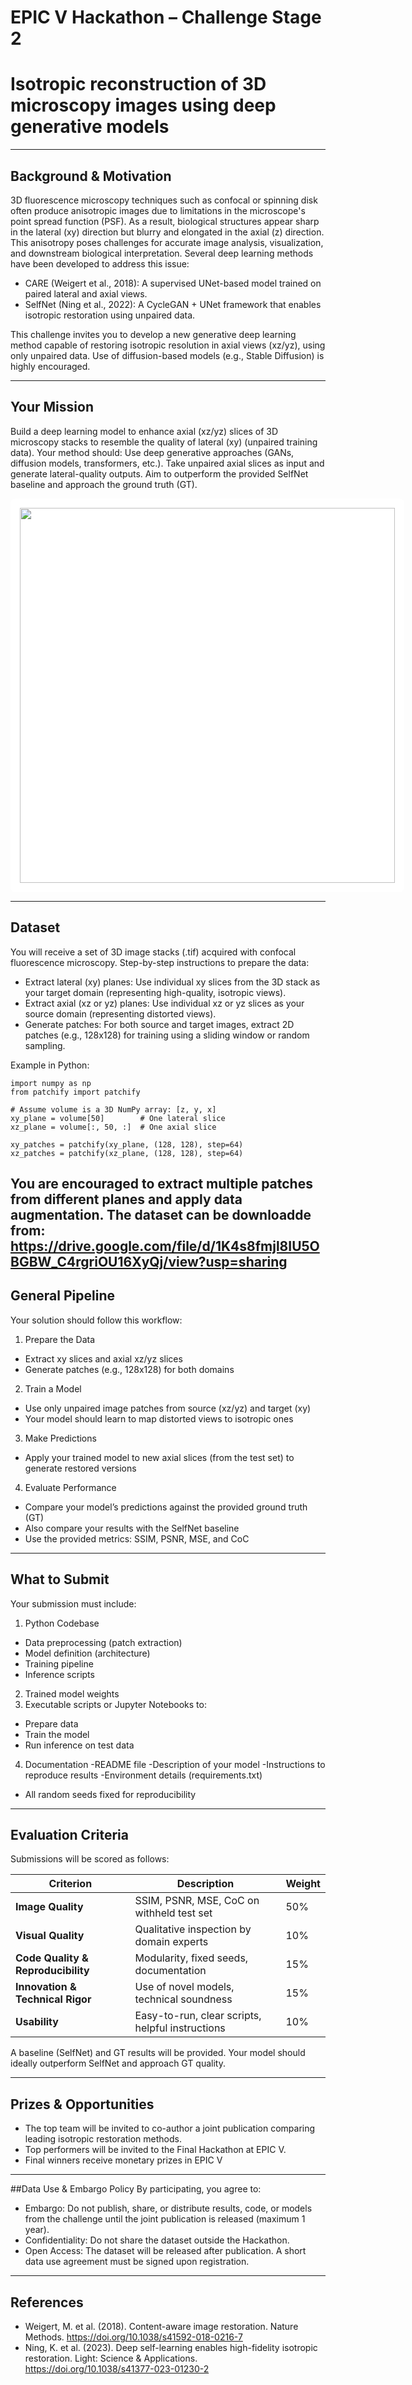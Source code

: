 # EPIC V Hackathon – Challenge Stage 2

# Isotropic reconstruction of 3D microscopy images using deep generative models

---


## Background & Motivation

3D fluorescence microscopy techniques such as confocal or spinning disk often produce anisotropic images due to limitations in the microscope's point spread function (PSF). As a result, biological structures appear sharp in the lateral (xy) direction but blurry and elongated in the axial (z) direction. This anisotropy poses challenges for accurate image analysis, visualization, and downstream biological interpretation.
Several deep learning methods have been developed to address this issue:

  - CARE (Weigert et al., 2018): A supervised UNet-based model trained on paired lateral and axial views.
  - SelfNet (Ning et al., 2022): A CycleGAN + UNet framework that enables isotropic restoration using unpaired data.


This challenge invites you to develop a new generative deep learning method capable of restoring isotropic resolution in axial views (xz/yz), using only unpaired data. Use of diffusion-based models (e.g., Stable Diffusion) is highly encouraged.



---

##  Your Mission
Build a deep learning model to enhance axial (xz/yz) slices of 3D microscopy stacks to resemble the quality of lateral (xy) (unpaired training data).
Your method should:
Use deep generative approaches (GANs, diffusion models, transformers, etc.).
Take unpaired axial slices as input and generate lateral-quality outputs.
Aim to outperform the provided SelfNet baseline and approach the ground truth (GT).

<div align="center" style="background-color: white; padding: 15px; border-radius: 8px; display: inline-block; margin: 0 auto;">
  <img src="https://ciencialatitud0.github.io/EPIC_5/images/challenge_stage2.png" width="600">
</div>


---

## Dataset
You will receive a set of 3D image stacks (.tif) acquired with confocal fluorescence microscopy.
Step-by-step instructions to prepare the data:

  - Extract lateral (xy) planes: Use individual xy slices from the 3D stack as your target domain (representing high-quality, isotropic views).
  - Extract axial (xz or yz) planes: Use individual xz or yz slices as your source domain (representing distorted views).
  - Generate patches: For both source and target images, extract 2D patches (e.g., 128x128) for training using a sliding window or random sampling.

Example in Python:
```
import numpy as np
from patchify import patchify

# Assume volume is a 3D NumPy array: [z, y, x]
xy_plane = volume[50]        # One lateral slice
xz_plane = volume[:, 50, :]  # One axial slice

xy_patches = patchify(xy_plane, (128, 128), step=64)
xz_patches = patchify(xz_plane, (128, 128), step=64)

```

You are encouraged to extract multiple patches from different planes and apply data augmentation.
The dataset can be downloadde from: https://drive.google.com/file/d/1K4s8fmjl8IU5OBGBW_C4rgriOU16XyQj/view?usp=sharing
---

## General Pipeline
Your solution should follow this workflow:
1. Prepare the Data
  - Extract xy slices and axial xz/yz slices
  - Generate patches (e.g., 128x128) for both domains
2. Train a Model
  - Use only unpaired image patches from source (xz/yz) and target (xy)
  - Your model should learn to map distorted views to isotropic ones
3. Make Predictions
  - Apply your trained model to new axial slices (from the test set) to generate restored versions
4. Evaluate Performance
  - Compare your model’s predictions against the provided ground truth (GT)
  - Also compare your results with the SelfNet baseline
  - Use the provided metrics: SSIM, PSNR, MSE, and CoC


---

## What to Submit
Your submission must include:
1. Python Codebase
  - Data preprocessing (patch extraction)
  - Model definition (architecture)
  - Training pipeline
  - Inference scripts
2. Trained model weights
3. Executable scripts or Jupyter Notebooks to:
  - Prepare data
  - Train the model
  - Run inference on test data
4. Documentation
  -README file
  -Description of your model
  -Instructions to reproduce results
  -Environment details (requirements.txt)
  - All random seeds fixed for reproducibility


---

## Evaluation Criteria
Submissions will be scored as follows:

| **Criterion**                  | **Description**                                             | **Weight** |
|-------------------------------|-------------------------------------------------------------|------------|
| **Image Quality**             | SSIM, PSNR, MSE, CoC on withheld test set                  | 50%        |
| **Visual Quality**            | Qualitative inspection by domain experts                   | 10%        |
| **Code Quality & Reproducibility** | Modularity, fixed seeds, documentation                    | 15%        |
| **Innovation & Technical Rigor**  | Use of novel models, technical soundness                 | 15%        |
| **Usability**                 | Easy-to-run, clear scripts, helpful instructions            | 10%        |


A baseline (SelfNet) and GT results will be provided. Your model should ideally outperform SelfNet and approach GT quality.

---

## Prizes & Opportunities
  - The top team will be invited to co-author a joint publication comparing leading isotropic restoration methods.
  - Top performers will be invited to the Final Hackathon at EPIC V.
  - Final winners receive monetary prizes in EPIC V

---

##Data Use & Embargo Policy
By participating, you agree to:
  - Embargo: Do not publish, share, or distribute results, code, or models from the challenge until the joint publication is released (maximum 1 year).
  - Confidentiality: Do not share the dataset outside the Hackathon.
  - Open Access: The dataset will be released after publication.
A short data use agreement must be signed upon registration.

--- 
## References
  - Weigert, M. et al. (2018). Content-aware image restoration. Nature Methods. https://doi.org/10.1038/s41592-018-0216-7
  - Ning, K. et al. (2023). Deep self-learning enables high-fidelity isotropic restoration. Light: Science & Applications. https://doi.org/10.1038/s41377-023-01230-2

